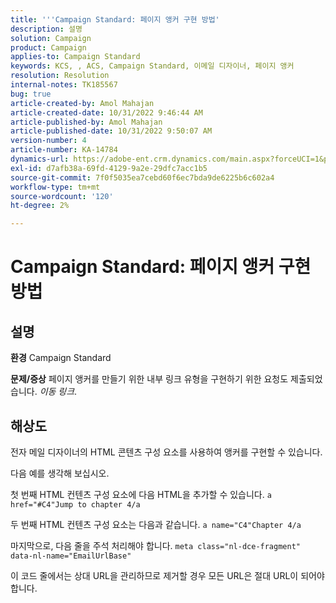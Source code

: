 ```yaml
---
title: '''Campaign Standard: 페이지 앵커 구현 방법'
description: 설명
solution: Campaign
product: Campaign
applies-to: Campaign Standard
keywords: KCS, , ACS, Campaign Standard, 이메일 디자이너, 페이지 앵커
resolution: Resolution
internal-notes: TK185567
bug: true
article-created-by: Amol Mahajan
article-created-date: 10/31/2022 9:46:44 AM
article-published-by: Amol Mahajan
article-published-date: 10/31/2022 9:50:07 AM
version-number: 4
article-number: KA-14784
dynamics-url: https://adobe-ent.crm.dynamics.com/main.aspx?forceUCI=1&pagetype=entityrecord&etn=knowledgearticle&id=3fe073ea-0059-ed11-9561-6045bd006079
exl-id: d7afb38a-69fd-4129-9a2e-29dfc7acc1b5
source-git-commit: 7f0f5035ea7cebd60f6ec7bda9de6225b6c602a4
workflow-type: tm+mt
source-wordcount: '120'
ht-degree: 2%

---
```


# Campaign Standard: 페이지 앵커 구현 방법

## 설명

<b>환경</b>
Campaign Standard


<b>문제/증상</b>
페이지 앵커를 만들기 위한 내부 링크 유형을 구현하기 위한 요청도 제출되었습니다. *이동 링크*.


## 해상도


전자 메일 디자이너의 HTML 콘텐츠 구성 요소를 사용하여 앵커를 구현할 수 있습니다.

다음 예를 생각해 보십시오.

첫 번째 HTML 컨텐츠 구성 요소에 다음 HTML을 추가할 수 있습니다.
`a href="#C4"Jump to chapter 4/a`

두 번째 HTML 컨텐츠 구성 요소는 다음과 같습니다.
`a name="C4"Chapter 4/a`

마지막으로, 다음 줄을 주석 처리해야 합니다.
`meta class="nl-dce-fragment" data-nl-name="EmailUrlBase"`

이 코드 줄에서는 상대 URL을 관리하므로 제거할 경우 모든 URL은 절대 URL이 되어야 합니다.

